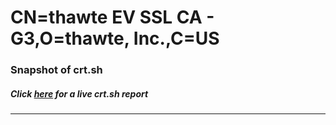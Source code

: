 # CN=thawte EV SSL CA - G3,O=thawte\, Inc.,C=US
### Snapshot of crt.sh
##### Click [here](https://crt.sh/?q=Serial_0AB4C73C413A01949F2378F2B229F66C) for a live crt.sh report

---

